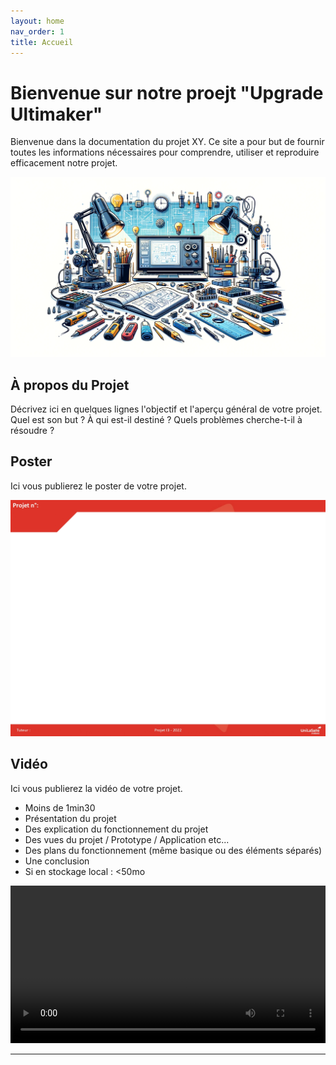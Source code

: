 ```yaml
---
layout: home
nav_order: 1
title: Accueil
---
```


# Bienvenue sur notre proejt "Upgrade Ultimaker"

Bienvenue dans la documentation du projet XY. Ce site a pour but de fournir toutes les informations nécessaires pour comprendre, utiliser et reproduire efficacement notre projet.

![Illustration vectorielle colorée avec un fond blanc, montrant un atelier équipé pour un projet de conception mécanique, électronique et informatique](images/illustration.png)

## À propos du Projet

Décrivez ici en quelques lignes l'objectif et l'aperçu général de votre projet. Quel est son but ? À qui est-il destiné ? Quels problèmes cherche-t-il à résoudre ?

## Poster

Ici vous publierez le poster de votre projet.

![Poster projet](images/poster.jpg)

## Vidéo

Ici vous publierez la vidéo de votre projet. 
- Moins de 1min30
- Présentation du projet 
- Des explication du fonctionnement du projet
- Des vues du projet / Prototype / Application etc... 
- Des plans du fonctionnement (même basique ou des éléments séparés)
- Une conclusion
- Si en stockage local : <50mo

<video src="images/intro_amiens.mp4" controls title="Title"  style="width: 100%;"></video>

---
